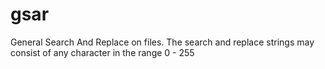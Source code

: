 # gsar
 General Search And Replace on files. The search and replace strings may consist of any character in the range 0 - 255
